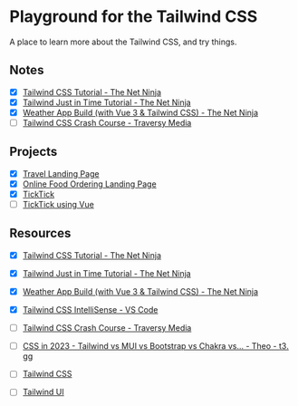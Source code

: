 # Playground for the Tailwind CSS

A place to learn more about the Tailwind CSS, and try things.

## Notes

- [x] [Tailwind CSS Tutorial - The Net Ninja](notes/tailwind-css-tutorial--the-net-ninja.md)
- [x] [Tailwind Just in Time Tutorial - The Net Ninja](notes/tailwind-just-in-time-tutorial--the-net-ninja.md)
- [x] [Weather App Build (with Vue 3 & Tailwind CSS) - The Net Ninja](notes/weather-app-build-with-vue-3-and-tailwind-css--the-net-ninja.md)
- [ ] [Tailwind CSS Crash Course - Traversy Media](notes/tailwind-css-crash-course--traversy-media)

## Projects

- [x] [Travel Landing Page](projects/travel-landing-page/)
- [x] [Online Food Ordering Landing Page](projects/online-food-ordering-landing-page/)
- [x] [TickTick](projects/ticktick/)
- [ ] [TickTick using Vue](projects/ticktick-vue)

## Resources

- [x] [Tailwind CSS Tutorial - The Net Ninja](https://www.youtube.com/playlist?list=PL4cUxeGkcC9gpXORlEHjc5bgnIi5HEGhw)
- [x] [Tailwind Just in Time Tutorial - The Net Ninja](https://www.youtube.com/playlist?list=PL4cUxeGkcC9ht1OMQPhBVKAb2dVLhg-MJ)
- [x] [Weather App Build (with Vue 3 & Tailwind CSS) - The Net Ninja](https://www.youtube.com/playlist?list=PL4cUxeGkcC9hfoy8vFQ5tbXO3vY0xhhUZ)
- [x] [Tailwind CSS IntelliSense - VS Code](https://marketplace.visualstudio.com/items?itemName=bradlc.vscode-tailwindcss)
- [ ] [Tailwind CSS Crash Course - Traversy Media](https://www.youtube.com/watch?v=UBOj6rqRUME)
- [ ] [CSS in 2023 - Tailwind vs MUI vs Bootstrap vs Chakra vs... - Theo - t3․gg](https://www.youtube.com/watch?v=CQuTF-bkOgc)
- [ ] [Tailwind CSS](https://tailwindcss.com/)
- [ ] [Tailwind UI](https://tailwindui.com/)


<!-- - [ ] [Ultimate Tailwind CSS Tutorial // Build a Discord-inspired Animated Navbar - Fireship](https://www.youtube.com/watch?v=pfaSUYaSgRo) -->

<!-- - [ ] [Tailwind Crash Course | Project From Scratch - Traversy Media](https://www.youtube.com/watch?v=dFgzHOX84xQ) -->

<!--

7 ways to deal with CSS
Fireship
https://www.youtube.com/watch?v=ouncVBiye_M

Tailwind CSS is the worst…
Fireship
https://www.youtube.com/watch?v=lHZwlzOUOZ4

TAILWIND UI: First Impressions!
Code With Kristian
https://www.youtube.com/watch?v=quhvuOTlrwA

-->

